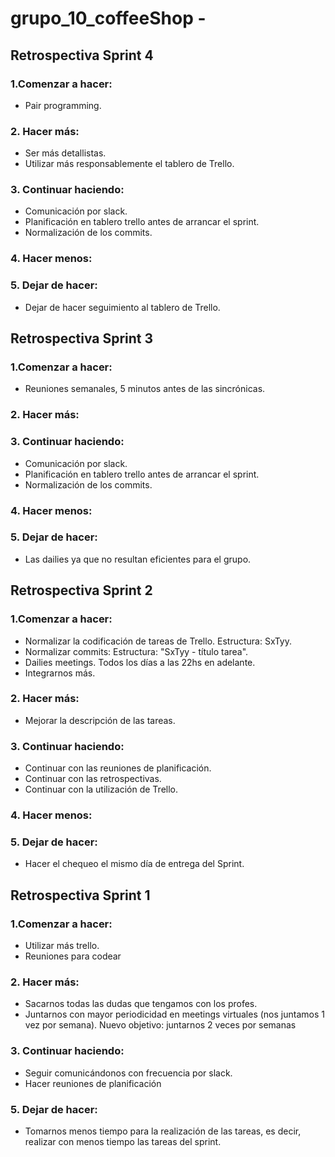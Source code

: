 # grupo_10_coffeeShop - 
## Retrospectiva Sprint 4
### 1.Comenzar a hacer:
  - Pair programming.
 
### 2. Hacer más:
  - Ser más detallistas.
  - Utilizar más responsablemente el tablero de Trello.
  
### 3. Continuar haciendo:
  - Comunicación por slack.
  - Planificación en tablero trello antes de arrancar el sprint.
  - Normalización de los commits.
### 4. Hacer menos:
### 5. Dejar de hacer:
  - Dejar de hacer seguimiento al tablero de Trello.



## Retrospectiva Sprint 3

### 1.Comenzar a hacer:
  - Reuniones semanales, 5 minutos antes de las sincrónicas.
 
  
### 2. Hacer más:

  
### 3. Continuar haciendo:
  - Comunicación por slack.
  - Planificación en tablero trello antes de arrancar el sprint.
  - Normalización de los commits.

### 4. Hacer menos:

### 5. Dejar de hacer:
  - Las dailies ya que no resultan eficientes para el grupo.

 
## Retrospectiva Sprint 2

### 1.Comenzar a hacer:
  - Normalizar la codificación de tareas de Trello. Estructura: SxTyy.
  - Normalizar commits: Estructura: "SxTyy - título tarea".
  - Dailies meetings. Todos los días a las 22hs en adelante.
  - Integrarnos más.
  
### 2. Hacer más:
  - Mejorar la descripción de las tareas.
  
### 3. Continuar haciendo:
  - Continuar con las reuniones de planificación.
  - Continuar con las retrospectivas.
  - Continuar con la utilización de Trello.

### 4. Hacer menos:

### 5. Dejar de hacer:
  - Hacer el chequeo el mismo día de entrega del Sprint.


## Retrospectiva Sprint 1

### 1.Comenzar a hacer: 
  - Utilizar más trello.
  - Reuniones para codear
### 2. Hacer más:
  - Sacarnos todas las dudas que tengamos con los profes.
  - Juntarnos con mayor periodicidad en meetings virtuales (nos juntamos 1 vez por semana). Nuevo objetivo: juntarnos 2 veces por semanas
### 3. Continuar haciendo:
  - Seguir comunicándonos con frecuencia por slack.
  - Hacer reuniones de planificación
### 5. Dejar de hacer:
- Tomarnos menos tiempo para la realización de las tareas, es decir, realizar con menos tiempo las tareas del sprint.


